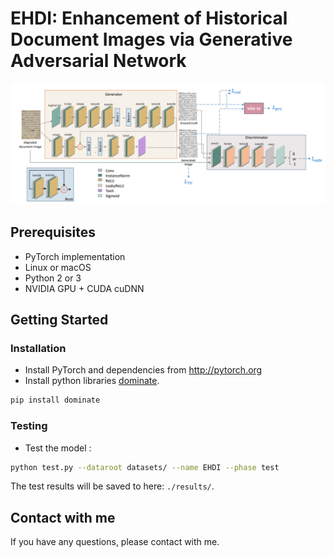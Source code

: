 # EHDI: Enhancement of Historical Document Images via Generative Adversarial Network
![Flowchart](vissap.png)

## Prerequisites
- PyTorch implementation
- Linux or macOS
- Python 2 or 3
- NVIDIA GPU + CUDA cuDNN

## Getting Started
### Installation
- Install PyTorch and dependencies from http://pytorch.org
- Install python libraries [dominate](https://github.com/Knio/dominate).
```bash
pip install dominate
```

### Testing
- Test the model :
```bash
python test.py --dataroot datasets/ --name EHDI --phase test
```
The test results will be saved to here: `./results/`.

## Contact with me
If you have any questions, please contact with me.
